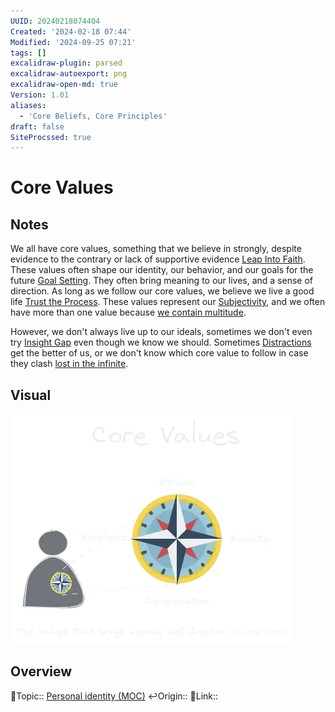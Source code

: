 ```yaml
---
UUID: 20240218074404
Created: '2024-02-18 07:44'
Modified: '2024-09-25 07:21'
tags: []
excalidraw-plugin: parsed
excalidraw-autoexport: png
excalidraw-open-md: true
Version: 1.01
aliases:
  - 'Core Beliefs, Core Principles'
draft: false
SiteProcssed: true
---
```


# Core Values

## Notes

We all have core values, something that we believe in strongly, despite evidence to the contrary or lack of supportive evidence [Leap Into Faith](/notes/leap-into-faith.md). These values often shape our identity, our behavior, and our goals for the future [Goal Setting](/notes/lifes-mission.md). They often bring meaning to our lives, and a sense of direction. As long as we follow our core values, we believe we live a good life [Trust the Process](/notes/trust-the-process.md). These values represent our [Subjectivity](/notes/subjectivity.md), and we often have more than one value because [we contain multitude](/notes/a-person-is-a-community.md).

However, we don't always live up to our ideals, sometimes we don't even try [Insight Gap](/notes/akrasia.md) even though we know we should. Sometimes [Distractions](/notes/procrastination.md) get the better of us, or we don't know which core value to follow in case they clash [lost in the infinite](/notes/lost-in-the-infinite.md). 

## Visual

![Core Values.webp](/notes/core-values.webp)

## Overview
🔼Topic:: [Personal identity (MOC)](/mocs/personal-identity-moc.md)
↩️Origin::
🔗Link::


